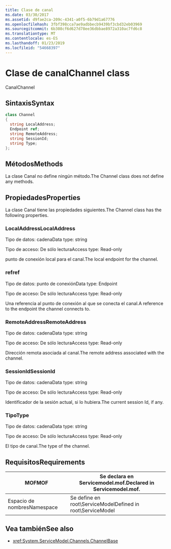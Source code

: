 ```yaml
---
title: Clase de canal
ms.date: 03/30/2017
ms.assetid: d9fae2ca-209c-4341-a0f5-6b79d1a67776
ms.openlocfilehash: 3fbf398cca7ae9adbbecb9439bf3cbd32eb03969
ms.sourcegitcommit: 6b308cf6d627d78ee36dbbae8972a310ac7fd6c8
ms.translationtype: MT
ms.contentlocale: es-ES
ms.lasthandoff: 01/23/2019
ms.locfileid: "54668397"
---
```

# <a name="channel-class"></a><span data-ttu-id="e2ac8-102">Clase de canal</span><span class="sxs-lookup"><span data-stu-id="e2ac8-102">Channel class</span></span>
<span data-ttu-id="e2ac8-103">Canal</span><span class="sxs-lookup"><span data-stu-id="e2ac8-103">Channel</span></span>  
  
## <a name="syntax"></a><span data-ttu-id="e2ac8-104">Sintaxis</span><span class="sxs-lookup"><span data-stu-id="e2ac8-104">Syntax</span></span>  
  
```csharp
class Channel  
{  
  string LocalAddress;  
  Endpoint ref;  
  string RemoteAddress;  
  string SessionId;  
  string Type;  
};  
```  
  
## <a name="methods"></a><span data-ttu-id="e2ac8-105">Métodos</span><span class="sxs-lookup"><span data-stu-id="e2ac8-105">Methods</span></span>  
 <span data-ttu-id="e2ac8-106">La clase Canal no define ningún método.</span><span class="sxs-lookup"><span data-stu-id="e2ac8-106">The Channel class does not define any methods.</span></span>  
  
## <a name="properties"></a><span data-ttu-id="e2ac8-107">Propiedades</span><span class="sxs-lookup"><span data-stu-id="e2ac8-107">Properties</span></span>  
 <span data-ttu-id="e2ac8-108">La clase Canal tiene las propiedades siguientes.</span><span class="sxs-lookup"><span data-stu-id="e2ac8-108">The Channel class has the following properties.</span></span>  
  
### <a name="localaddress"></a><span data-ttu-id="e2ac8-109">LocalAddress</span><span class="sxs-lookup"><span data-stu-id="e2ac8-109">LocalAddress</span></span>  
 <span data-ttu-id="e2ac8-110">Tipo de datos: cadena</span><span class="sxs-lookup"><span data-stu-id="e2ac8-110">Data type: string</span></span>  
  
 <span data-ttu-id="e2ac8-111">Tipo de acceso: De sólo lectura</span><span class="sxs-lookup"><span data-stu-id="e2ac8-111">Access type: Read-only</span></span>  
  
 <span data-ttu-id="e2ac8-112">punto de conexión local para el canal.</span><span class="sxs-lookup"><span data-stu-id="e2ac8-112">The local endpoint for the channel.</span></span>  
  
### <a name="ref"></a><span data-ttu-id="e2ac8-113">ref</span><span class="sxs-lookup"><span data-stu-id="e2ac8-113">ref</span></span>  
 <span data-ttu-id="e2ac8-114">Tipo de datos: punto de conexión</span><span class="sxs-lookup"><span data-stu-id="e2ac8-114">Data type: Endpoint</span></span>  
  
 <span data-ttu-id="e2ac8-115">Tipo de acceso: De sólo lectura</span><span class="sxs-lookup"><span data-stu-id="e2ac8-115">Access type: Read-only</span></span>  
  
 <span data-ttu-id="e2ac8-116">Una referencia al punto de conexión al que se conecta el canal.</span><span class="sxs-lookup"><span data-stu-id="e2ac8-116">A reference to the endpoint the channel connects to.</span></span>  
  
### <a name="remoteaddress"></a><span data-ttu-id="e2ac8-117">RemoteAddress</span><span class="sxs-lookup"><span data-stu-id="e2ac8-117">RemoteAddress</span></span>  
 <span data-ttu-id="e2ac8-118">Tipo de datos: cadena</span><span class="sxs-lookup"><span data-stu-id="e2ac8-118">Data type: string</span></span>  
  
 <span data-ttu-id="e2ac8-119">Tipo de acceso: De sólo lectura</span><span class="sxs-lookup"><span data-stu-id="e2ac8-119">Access type: Read-only</span></span>  
  
 <span data-ttu-id="e2ac8-120">Dirección remota asociada al canal.</span><span class="sxs-lookup"><span data-stu-id="e2ac8-120">The remote address associated with the channel.</span></span>  
  
### <a name="sessionid"></a><span data-ttu-id="e2ac8-121">SessionId</span><span class="sxs-lookup"><span data-stu-id="e2ac8-121">SessionId</span></span>  
 <span data-ttu-id="e2ac8-122">Tipo de datos: cadena</span><span class="sxs-lookup"><span data-stu-id="e2ac8-122">Data type: string</span></span>  
  
 <span data-ttu-id="e2ac8-123">Tipo de acceso: De sólo lectura</span><span class="sxs-lookup"><span data-stu-id="e2ac8-123">Access type: Read-only</span></span>  
  
 <span data-ttu-id="e2ac8-124">Identificador de la sesión actual, si lo hubiera.</span><span class="sxs-lookup"><span data-stu-id="e2ac8-124">The current session Id, if any.</span></span>  
  
### <a name="type"></a><span data-ttu-id="e2ac8-125">Tipo</span><span class="sxs-lookup"><span data-stu-id="e2ac8-125">Type</span></span>  
 <span data-ttu-id="e2ac8-126">Tipo de datos: cadena</span><span class="sxs-lookup"><span data-stu-id="e2ac8-126">Data type: string</span></span>  
  
 <span data-ttu-id="e2ac8-127">Tipo de acceso: De sólo lectura</span><span class="sxs-lookup"><span data-stu-id="e2ac8-127">Access type: Read-only</span></span>  
  
 <span data-ttu-id="e2ac8-128">El tipo de canal.</span><span class="sxs-lookup"><span data-stu-id="e2ac8-128">The type of the channel.</span></span>  
  
## <a name="requirements"></a><span data-ttu-id="e2ac8-129">Requisitos</span><span class="sxs-lookup"><span data-stu-id="e2ac8-129">Requirements</span></span>  
  
|<span data-ttu-id="e2ac8-130">MOF</span><span class="sxs-lookup"><span data-stu-id="e2ac8-130">MOF</span></span>|<span data-ttu-id="e2ac8-131">Se declara en Servicemodel.mof.</span><span class="sxs-lookup"><span data-stu-id="e2ac8-131">Declared in Servicemodel.mof.</span></span>|  
|---------|-----------------------------------|  
|<span data-ttu-id="e2ac8-132">Espacio de nombres</span><span class="sxs-lookup"><span data-stu-id="e2ac8-132">Namespace</span></span>|<span data-ttu-id="e2ac8-133">Se define en root\ServiceModel</span><span class="sxs-lookup"><span data-stu-id="e2ac8-133">Defined in root\ServiceModel</span></span>|  
  
## <a name="see-also"></a><span data-ttu-id="e2ac8-134">Vea también</span><span class="sxs-lookup"><span data-stu-id="e2ac8-134">See also</span></span>
- <xref:System.ServiceModel.Channels.ChannelBase>
